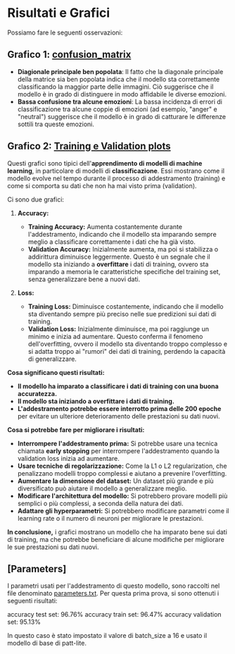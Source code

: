 # Risultati e Grafici
 
Possiamo fare le seguenti osservazioni:

## Grafico 1: [confusion_matrix](./bosphorus_data_augmentation_5_batch16_basemodel/confusion_matrix.png)

* **Diagionale principale ben popolata**: Il fatto che la diagonale principale della matrice sia ben popolata indica che il modello sta correttamente classificando la maggior parte delle immagini. Ciò suggerisce che il modello è in grado di distinguere in modo affidabile le diverse emozioni.
* **Bassa confusione tra alcune emozioni**: La bassa incidenza di errori di classificazione tra alcune coppie di emozioni (ad esempio, "anger" e "neutral") suggerisce che il modello è in grado di catturare le differenze sottili tra queste emozioni.


## Grafico 2: [Training e Validation plots](./bosphorus_data_augmentation_5_batch16_basemodel/training_validation_plots.png)


Questi grafici sono tipici dell'**apprendimento di modelli di machine learning**, in particolare di modelli di **classificazione**. Essi mostrano come il modello evolve nel tempo durante il processo di addestramento (training) e come si comporta su dati che non ha mai visto prima (validation).

Ci sono due grafici:


1. **Accuracy:**
    * **Training Accuracy:** Aumenta costantemente durante l'addestramento, indicando che il modello sta imparando sempre meglio a classificare correttamente i dati che ha già visto.
    * **Validation Accuracy:** Inizialmente aumenta, ma poi si stabilizza o addirittura diminuisce leggermente. Questo è un segnale che il modello sta iniziando a **overfittare** i dati di training, ovvero sta imparando a memoria le caratteristiche specifiche del training set, senza generalizzare bene a nuovi dati.

2. **Loss:**
    * **Training Loss:** Diminuisce costantemente, indicando che il modello sta diventando sempre più preciso nelle sue predizioni sui dati di training.
    * **Validation Loss:** Inizialmente diminuisce, ma poi raggiunge un minimo e inizia ad aumentare. Questo conferma il fenomeno dell'overfitting, ovvero il modello sta diventando troppo complesso e si adatta troppo ai "rumori" dei dati di training, perdendo la capacità di generalizzare.

**Cosa significano questi risultati:**

* **Il modello ha imparato a classificare i dati di training con una buona accuratezza.**
* **Il modello sta iniziando a overfittare i dati di training.**
* **L'addestramento potrebbe essere interrotto prima delle 200 epoche** per evitare un ulteriore deterioramento delle prestazioni su dati nuovi.

**Cosa si potrebbe fare per migliorare i risultati:**

* **Interrompere l'addestramento prima:** Si potrebbe usare una tecnica chiamata **early stopping** per interrompere l'addestramento quando la validation loss inizia ad aumentare.
* **Usare tecniche di regolarizzazione:** Come la L1 o L2 regularization, che penalizzano modelli troppo complessi e aiutano a prevenire l'overfitting.
* **Aumentare la dimensione del dataset:** Un dataset più grande e più diversificato può aiutare il modello a generalizzare meglio.
* **Modificare l'architettura del modello:** Si potrebbero provare modelli più semplici o più complessi, a seconda della natura dei dati.
* **Adattare gli hyperparametri:** Si potrebbero modificare parametri come il learning rate o il numero di neuroni per migliorare le prestazioni.

**In conclusione,** i grafici mostrano un modello che ha imparato bene sui dati di training, ma che potrebbe beneficiare di alcune modifiche per migliorare le sue prestazioni su dati nuovi.



## [Parameters]
I parametri usati per l'addestramento di questo modello, sono raccolti nel file denominato [parameters.txt](./bosphorus_data_augmentation_5_batch16_basemodel/parameters.txt). Per questa prima prova, si sono ottenuti i seguenti risultati:

accuracy test set: 96.76%
accuracy train set: 96.47%
accuracy validation set: 95.13%

In questo caso è stato impostato il valore di batch_size a 16 e usato il modello di base di patt-lite.




